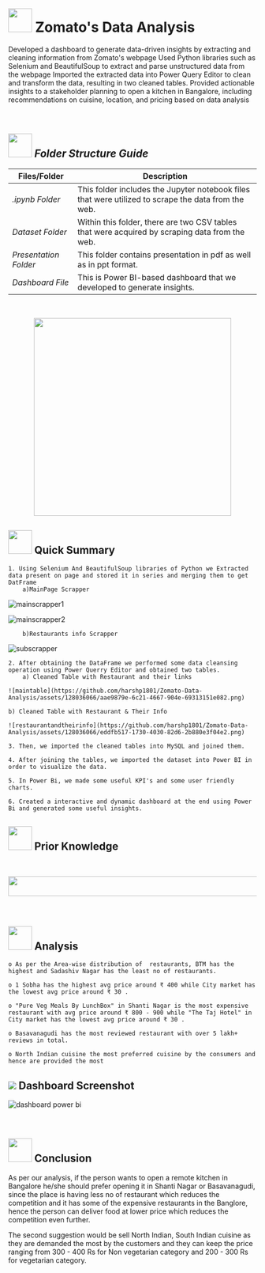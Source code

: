 # <img src=https://user-images.githubusercontent.com/122404051/235878740-0f447969-b786-41de-93ca-a4528a4db470.gif width="48" height="48" >  Zomato's Data Analysis
Developed a dashboard to generate data-driven insights by extracting and cleaning information from Zomato's webpage
Used Python libraries such as Selenium and BeautifulSoup to extract and parse unstructured data from the webpage
Imported the extracted data into Power Query Editor to clean and transform the data, resulting in two cleaned tables.
Provided actionable insights to a stakeholder planning to open a kitchen in Bangalore, including recommendations on cuisine, location, and pricing based on data analysis

<br>

##  <img src="https://user-images.githubusercontent.com/106439762/181935629-b3c47bd3-77fb-4431-a11c-ff8ba0942b63.gif" width="48" height="48"> *Folder Structure Guide*

| Files/Folder| Description |
| ------------- | ------------- |
| *.ipynb Folder* | This folder includes the Jupyter notebook files that were utilized to scrape the data from the web.  |
| *Dataset Folder* | Within this folder, there are two CSV tables that were acquired by scraping data from the web.  |
| *Presentation Folder* | This folder contains presentation in pdf as well as in ppt format.  |
| *Dashboard File* | This is Power BI-based dashboard that we developed to generate insights. |

<br>
<p align="center"><img src="https://user-images.githubusercontent.com/122404051/235879338-70ed6e1a-f192-4aee-9a0e-32ad1f001d87.gif"
 width="400" ></p>

## <img src=https://user-images.githubusercontent.com/106439762/178804195-d9db61fb-b2cf-4c8f-bfc3-214cfe0f534c.gif width="48" height="48" > Quick Summary

    1. Using Selenium And BeautifulSoup libraries of Python we Extracted data present on page and stored it in series and merging them to get DatFrame
    	a)MainPage Scrapper
	
  ![mainscrapper1](https://github.com/harshp1801/Recommender/assets/128036066/e37d3290-b15d-48be-8006-eb22f1c2ac1c.png)
    
  ![mainscrapper2](https://github.com/harshp1801/Recommender/assets/128036066/3fb8f688-3eda-40f9-867a-9201eb816636.png)
    
    	b)Restaurants info Scrapper
    
   ![subscrapper](https://github.com/harshp1801/Recommender/assets/128036066/ce5069e6-103a-4d49-9e11-bed1af538c9c.png)
 
    2. After obtaining the DataFrame we performed some data cleansing operation using Power Querry Editor and obtained two tables.
    	a) Cleaned Table with Restaurant and their links
	
    ![maintable](https://github.com/harshp1801/Zomato-Data-Analysis/assets/128036066/aae9879e-6c21-4667-904e-69313151e082.png)
    	
	b) Cleaned Table with Restaurant & Their Info
    
    ![restaurantandtheirinfo](https://github.com/harshp1801/Zomato-Data-Analysis/assets/128036066/eddfb517-1730-4030-82d6-2b880e3f04e2.png)
    
    3. Then, we imported the cleaned tables into MySQL and joined them.
    
    4. After joining the tables, we imported the dataset into Power BI in order to visualize the data.
    
    5. In Power Bi, we made some useful KPI's and some user friendly charts.
    
    6. Created a interactive and dynamic dashboard at the end using Power Bi and generated some useful insights.

    
##  <img src=https://user-images.githubusercontent.com/106439762/178803205-47a08ce7-2187-4f96-b301-a2b68690619a.gif width="48" height="48" > Prior Knowledge <br>
<br>
<p align="center"><a><img src="https://user-images.githubusercontent.com/122404051/235892949-3f3a82bb-6604-494e-bc9c-546fdb4bbdc0.jpg" width="850" height="40"></a></p>


<br>
    
 
##  <img src="https://user-images.githubusercontent.com/122404051/235767211-297f9f4f-d41a-46ec-838f-13ea23817702.gif"  width="48" height="48"> Analysis 
	
    o As per the Area-wise distribution of  restaurants, BTM has the highest and Sadashiv Nagar has the least no of restaurants.

    o 1 Sobha has the highest avg price around ₹ 400 while City market has the lowest avg price around ₹ 30 .

    o "Pure Veg Meals By LunchBox" in Shanti Nagar is the most expensive restaurant with avg price around ₹ 800 - 900 while "The Taj Hotel" in City market has the lowest avg price around ₹ 30 .

    o Basavanagudi has the most reviewed restaurant with over 5 lakh+ reviews in total.
    
    o North Indian cuisine the most preferred cuisine by the consumers and hence are provided the most


## <img src="https://img.icons8.com/dusk/48/000000/ios-screenshot.png"/> Dashboard Screenshot

![dashboard power bi](https://user-images.githubusercontent.com/122404051/235893746-ea44df0d-183f-4c56-b379-29bef3970ae7.jpg)


<br>

## <img src="https://user-images.githubusercontent.com/108053296/185756908-fbb62168-d923-48f2-992f-b8e2fde848fe.gif" width="48" height="48" > Conclusion


As per our analysis, if the person wants to open a remote kitchen in Bangalore he/she should prefer opening it in Shanti Nagar or Basavanagudi, since the place is having less no of restaurant which reduces the competition and it has some of the expensive restaurants in the Banglore, hence the person can deliver food at lower price which reduces the competition even further.

The second suggestion would be sell North Indian, South Indian cuisine as they are demanded the most by the customers and they can keep the price ranging from 300 - 400 Rs for Non vegetarian category and 200 - 300 Rs for vegetarian category.
